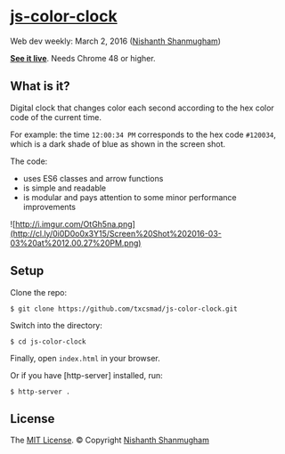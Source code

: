 # [js-color-clock](https://txcsmad.github.io/js-color-clock)

Web dev weekly: March 2, 2016 ([Nishanth Shanmugham](https://github.com/nishanths))

**[See it live](https://txcsmad.github.io/js-color-clock)**. Needs Chrome 48 or higher.

## What is it?

Digital clock that changes color each second according to the hex color code of the current time. 

For example: the time `12:00:34 PM` corresponds to the hex code `#120034`, which is a dark shade of blue as shown in the screen shot.

The code:

- uses ES6 classes and arrow functions
- is simple and readable
- is modular and pays attention to some minor performance improvements

![http://i.imgur.com/OtGh5na.png](http://cl.ly/0i0D0o0x3Y15/Screen%20Shot%202016-03-03%20at%2012.00.27%20PM.png)

## Setup

Clone the repo:

```
$ git clone https://github.com/txcsmad/js-color-clock.git
```

Switch into the directory:

```
$ cd js-color-clock
```

Finally, open `index.html` in your browser.

Or if you have [http-server] installed, run:

```
$ http-server .
```

## License

The [MIT License](nishanths.mit-license.org). © Copyright [Nishanth Shanmugham](https://github.com/nishanths)

